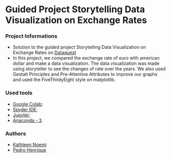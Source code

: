 # Guided Project Storytelling Data Visualization on Exchange Rates

### Project Informations
*   Solution to the guided project Storytelling Data Visualization on Exchange Rates on [Dataquest](dataquest.io)
*   In this project, we compared the exchange rate of euro with american dollar and make a data visualization.
The data visualization was made using storyteller to see the changes of rate over the years.
We also used Gestalt Principles and Pre-Attentive Attributes to improve our graphs and used the FiveThirdyEight style on matplotlib.

### Used tools
*   [Google Colab](https://colab.research.google.com/);
*   [Spyder IDE](https://www.spyder-ide.org/);
*   [Jupyter](https://jupyter.org/);
*   [Anaconda - 3](https://www.anaconda.com/products/individual).

### Authors
*   [Kathleen Noemi](https://github.com/kathleenrego)
*   [Pedro Henrique](https://github.com/pedrohfonseca)
